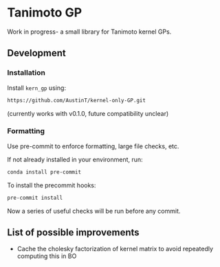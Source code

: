 # Tanimoto GP

Work in progress- a small library for Tanimoto kernel GPs.

## Development

### Installation

Install `kern_gp` using:

```bash
https://github.com/AustinT/kernel-only-GP.git
```

(currently works with v0.1.0, future compatibility unclear)

### Formatting

Use pre-commit to enforce formatting, large file checks, etc.

If not already installed in your environment, run:

```bash
conda install pre-commit
```

To install the precommit hooks:

```bash
pre-commit install
```

Now a series of useful checks will be run before any commit.

## List of possible improvements

- Cache the cholesky factorization of kernel matrix to avoid repeatedly computing this in BO
